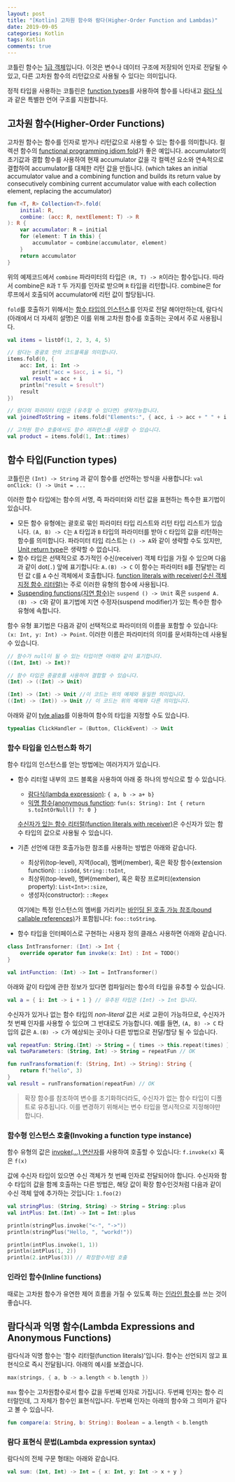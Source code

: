 ```yaml
---
layout: post
title: "[Kotlin] 고차원 함수와 람다(Higher-Order Function and Lambdas)"
date: 2019-09-05
categories: Kotlin
tags: Kotlin
comments: true
---
```


코틀린 함수는 [1급 객체](https://ko.wikipedia.org/wiki/%EC%9D%BC%EA%B8%89_%EA%B0%9D%EC%B2%B4)입니다. 이것은 변수나 데이터 구조에 저장되어 인자로 전달될 수 있고, 다른 고차원 함수의 리턴값으로 사용될 수 있다는 의미입니다. 

정적 타입을 사용하는 코틀린은 [function types](https://kotlinlang.org/docs/reference/lambdas.html#function-types)를 사용하여 함수를 나타내고 [람다 식](https://kotlinlang.org/docs/reference/lambdas.html#lambda-expressions-and-anonymous-functions)과 같은 특별한 언어 구조를 지원합니다.

## 고차원 함수(Higher-Order Functions)

고차원 함수는 함수를 인자로 받거나 리턴값으로 사용할 수 있는 함수를 의미합니다. 컬렉션 함수의 [functional programming idiom fold](https://en.wikipedia.org/wiki/Fold_(higher-order_function))가 좋은 예입니다. accumulator의 초기값과 결합 함수를 사용하여 현재 accumulator 값을 각 컬렉션 요소와 연속적으로 결합하여 accumulator를 대체한 리턴 값을 만듭니다. (which takes an initial accumulator value and a combining function and builds its return value by consecutively combining current accumulator value with each collection element, replacing the accumulator)

```kotlin
fun <T, R> Collection<T>.fold(
    initial: R,
    combine: (acc: R, nextElement: T) -> R
): R {
    var accumulator: R = initial
    for (element: T in this) {
        accumulator = combine(accumulator, element)
    }
    return accumulator
}
```

위의 예제코드에서 `combine` 파라미터의 타입은 `(R, T) -> R`이라는 함수입니다. 따라서 combine은 `R`과 `T` 두 가지를 인자로 받으며 `R` 타입을 리턴합니다. combine은 for 루프에서 호출되어 accumulator에 리턴 값이 할당됩니다. 

`fold`를 호출하기 위해서는 [함수 타입의 인스턴스](#함수-타입을-인스턴스화-하기)를 인자로 전달 해야만하는데, 람다식(아래에서 더 자세히 설명)은 이를 위해 고차원 함수를 호출하는 곳에서 주로 사용됩니다. 

```kotlin
val items = listOf(1, 2, 3, 4, 5)

// 람다는 중괄호 안의 코드블록을 의미합니다.
items.fold(0, {
    acc: Int, i: Int ->
        print("acc = $acc, i = $i, ")
    val result = acc + i
    println("result = $result")
    result
})

// 람다의 파라미터 타입은 (유추할 수 있다면) 생략가능합니다.
val joinedToString = items.fold("Elements:", { acc, i -> acc + " " + i })

// 고차원 함수 호출에서도 함수 레퍼런스를 사용할 수 있습니다.
val product = items.fold(1, Int::times)
```

## 함수 타입(Function types)
코틀린은 `(Int) -> String` 과 같이 함수를 선언하는 방식을 사용합니다: `val onClick: () -> Unit = ...`

이러한 합수 타입에는 함수의 서명, 즉 파라미터와 리턴 값을 표현하는 특수한 표기법이 있습니다.
- 모든 함수 유형에는 괄호로 묶인 파라미터 타입 리스트와 리턴 타입 리스트가 있습니다. `(A, B) -> C`는 `A` 타입과 `B` 타입의 파라미터를 받아 `C` 타입의 값을 리턴하는 함수를 의미합니다. 파라미터 타입 리스트는 `() -> A`와 같이 생략할 수도 있지만, [Unit return type](https://kotlinlang.org/docs/reference/functions.html#unit-returning-functions)은 생략할 수 없습니다. 
- 함수 타입은 선택적으로 추가적인 수신(receiver) 객체 타입을 가질 수 있으며 다음과 같이 dot(`.`) 앞에 표기합니다: `A.(B) -> C` 이 함수는 파라미터 `B`를 전달받는 리턴 값 `C`를 `A` 수신 객체에서 호출합니다. [function literals with receiver(수신 객체 지정 함수 리터럴)](https://kotlinlang.org/docs/reference/lambdas.html#function-literals-with-receiver)는 주로 이러한 유형의 함수에 사용됩니다. 
- [Suspending functions(지연 함수)](https://kotlinlang.org/docs/reference/coroutines.html#suspending-functions)는 `suspend () -> Unit` 혹은 `suspend A.(B) -> C`와 같이 표기법에 지연 수정자(suspend modifier)가 있는 특수한 함수 유형에 속합니다. 

함수 유형 표기법은 다음과 같이 선택적으로 파라미터의 이름을 포함할 수 있습니다: `(x: Int, y: Int) -> Point`. 이러한 이름은 파라미터의 의미를 문서화하는데 사용될 수 있습니다. 

```kotlin
// 함수가 null이 될 수 있는 타입이면 아래와 같이 표기합니다.
((Int, Int) -> Int)?

// 함수 타입은 중괄호를 사용하여 결합할 수 있습니다. 
(Int) -> ((Int) -> Unit)

(Int) -> (Int) -> Unit //이 코드는 위의 예제와 동일한 의미입니다.
((Int) -> (Int)) -> Unit // 이 코드는 위의 예제와 다른 의미입니다. 
```

아래와 같이 [tyle alias](https://kotlinlang.org/docs/reference/type-aliases.html)를 이용하여 함수의 타입을 지정할 수도 있습니다. 

```kotlin
typealias ClickHandler = (Button, ClickEvent) -> Unit
```

### 함수 타입을 인스턴스화 하기
함수 타입의 인스턴스를 얻는 방법에는 여러가지가 있습니다. 
- 함수 리터럴 내부의 코드 블록을 사용하여 아래 중 하나의 방식으로 할 수 있습니다.
  - [람다식(lambda expression)](https://kotlinlang.org/docs/reference/lambdas.html#lambda-expressions-and-anonymous-functions): `{ a, b -> a+ b}`
  - [익명 함수(anonymous function](https://kotlinlang.org/docs/reference/lambdas.html#anonymous-functions): `fun(s: String): Int { return s.toIntOrNull() ?: 0 }`
  
  [수신자가 있는 함수 리터럴(function literals with receiver)](https://kotlinlang.org/docs/reference/lambdas.html#function-literals-with-receiver)은 수신자가 있는 함수 타입의 값으로 사용될 수 있습니다. 
- 기존 선언에 대한 호출가능한 참조를 사용하는 방법은 아래와 같습니다.
  - 최상위(top-level), 지역(local), 멤버(member), 혹은 확장 함수(extension function): `::isOdd`, `String::toInt`,
  - 최상위(top-level), 멤버(member), 혹은 확장 프로퍼티(extension property): `List<Int>::size`,
  - 생성자(constructor): `::Regex`
  
  여기에는 특정 인스턴스의 멤버를 가리키는 [바인딩 된 호출 가능 참조(bound callable references)](https://kotlinlang.org/docs/reference/reflection.html#bound-function-and-property-references-since-11)가 포함됩니다: `foo::toString`.

- 함수 타입을 인터페이스로 구현하는 사용자 정의 클래스 사용하면 아래와 같습니다.
```kotlin
class IntTransforner: (Int) -> Int {
    override operator fun invoke(x: Int) : Int = TODO()
}

val intFunction: (Int) -> Int = IntTransformer()
```

아래와 같이 타입에 관한 정보가 있다면 컴파일러는 함수의 타입을 유추할 수 있습니다. 

```kotlin
val a = { i: Int -> i + 1 } // 유추된 타입은 (Int) -> Int 입니다.
```

수신자가 있거나 없는 함수 타입의 *non-literal* 값은 서로 교환이 가능하므로, 수신자가 첫 번째 인자를 사용할 수 있으며 그 반대로도 가능합니다. 예를 들면, `(A, B) -> C` 타입의 값은 `A.(B) -> C`가 예상되는 곳이나 다른 방법으로 전달/할당 될 수 있습니다.  

```kotlin
val repeatFun: String.(Int) -> String = { times -> this.repeat(times) }
val twoParameters: (String, Int) -> String = repeatFun // OK

fun runTransformation(f: (String, Int) -> String): String {
    return f("hello", 3)
}
val result = runTransformation(repeatFun) // OK
```

> 확장 함수를 참조하여 변수를 초기화하더라도, 수신자가 없는 함수 타입이 디폴트로 유추됩니다. 이를 변경하기 위해서는 변수 타입을 명시적으로 지정해야만 합니다. 

### 함수형 인스턴스 호출(Invoking a function type instance)
함수 유형의 값은 [invoke(...) 연산자](https://kotlinlang.org/docs/reference/operator-overloading.html#invoke)를 사용하여 호출할 수 있습니다: `f.invoke(x)` 혹은 `f(x)`

값에 수신자 타입이 있으면 수신 객체가 첫 번째 인자로 전달되어야 합니다. 수신자와 함수 타입의 값을 함께 호출하는 다른 방법은, 해당 값이 확장 함수인것처럼 다음과 같이 수신 객체 앞에 추가하는 것입니다: `1.foo(2)`

```kotlin
val stringPlus: (String, String) -> String = String::plus
val intPlus: Int.(Int) -> Int = Int::plus

println(stringPlus.invoke("<-", "->"))
println(stringPlus("Hello, ", "workd!"))

println(intPlus.invoke(1, 1))
println(intPlus(1, 2))
println(2.intPlus(3)) // 확장함수처럼 호출
```

### 인라인 함수(Inline functions)
때로는 고차원 함수가 유연한 제어 흐름을 가질 수 있도록 하는 [인라인 함수](https://kotlinlang.org/docs/reference/inline-functions.html)를 쓰는 것이 좋습니다. 

## 람다식과 익명 함수(Lambda Expressions and Anonymous Functions)
람다식과 익명 함수는 '함수 리터럴(function literals)'입니다. 함수는 선언되지 않고 표현식으로 즉시 전달됩니다. 아래의 예시를 보겠습니다. 

```kotlin
max(strings, { a, b -> a.length < b.length })
```

`max` 함수는 고차원함수로서 함수 값을 두번째 인자로 가집니다. 두번째 인자는 함수 리터럴인데, 그 자체가 함수인 표현식입니다. 두번째 인자는 아래의 함수와 그 의미가 같다고 볼 수 있습니다.

```kotlin
fun compare(a: String, b: String): Boolean = a.length < b.length
```

### 람다 표현식 문법(Lambda expression syntax)
람다식의 전체 구문 형태는 아래와 같습니다.

```kotlin
val sum: (Int, Int) -> Int = { x: Int, y: Int -> x + y }
```

<!-- 람다식은 항상 중괄호`{}`로 묶습니다. full syntactic form으로 선언된 파라미터는 중괄호 안에 들어가며,  -->
<!-- 
람다 식은 항상 중괄호로 묶고 전체 구문 형식의 매개 변수 선언은 중괄호 안에 들어가고 선택적 형식 주석이 있으며 본문은-> 기호 뒤에옵니다. 람다의 유추 된 리턴 유형이 Unit이 아닌 경우 람다 본문 내부의 마지막 (또는 단일) 표현식이 리턴 값으로 처리됩니다. -->